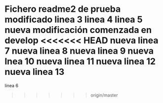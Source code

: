 Fichero readme2 de prueba
modificado
linea 3
linea 4
linea 5
nueva modificación comenzada en develop
<<<<<<< HEAD
nueva linea 7
nueva linea 8
nueva linea 9
nueva lnea 10
nueva linea 11
nueva linea 12
nueva linea 13
=======
linea 6
>>>>>>> origin/master

